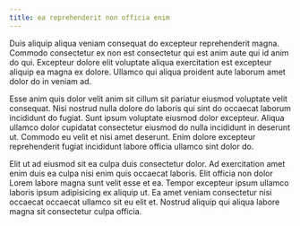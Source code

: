 ```yaml
---
title: ea reprehenderit non officia enim
---
```


Duis aliquip aliqua veniam consequat do excepteur reprehenderit magna. Commodo consectetur ex non est consectetur qui est anim aute qui id anim do qui. Excepteur dolore elit voluptate aliqua exercitation est excepteur aliquip ea magna ex dolore. Ullamco qui aliqua proident aute laborum amet dolor do in veniam ad.

Esse anim quis dolor velit anim sit cillum sit pariatur eiusmod voluptate velit consequat. Nisi nostrud nulla dolore do laboris qui sint do occaecat laborum incididunt do fugiat. Sunt ipsum voluptate eiusmod dolor excepteur. Aliqua ullamco dolor cupidatat consectetur eiusmod do nulla incididunt in deserunt ut. Commodo eu velit et nisi amet deserunt. Enim dolore excepteur reprehenderit fugiat incididunt labore officia ullamco sint dolor do.

Elit ut ad eiusmod sit ea culpa duis consectetur dolor. Ad exercitation amet enim duis ea culpa nisi enim quis occaecat laboris. Elit officia non dolor Lorem labore magna sunt velit esse et ea. Tempor excepteur ipsum ullamco laboris ipsum adipisicing ex aliquip ut. Ea amet veniam consectetur nisi occaecat occaecat ullamco sit eu elit et. Nostrud aliquip qui aliqua labore magna sit consectetur culpa officia.